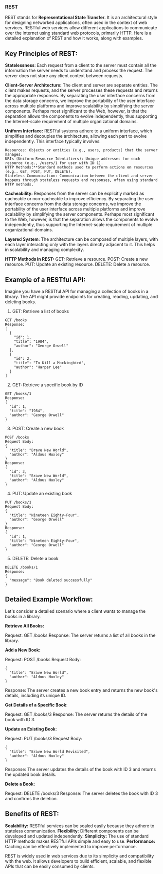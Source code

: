 ### REST

REST stands for **Representational State Transfer**. It is an architectural style for designing networked applications, often used in the context of web services. RESTful web services allow different applications to communicate over the internet using standard web protocols, primarily HTTP. Here is a detailed explanation of REST and how it works, along with examples.

## Key Principles of REST:

**Statelessness**:
Each request from a client to the server must contain all the information the server needs to understand and process the request. The server does not store any client context between requests.

**Client-Server Architecture:** The client and server are separate entities. The client makes requests, and the server processes these requests and returns the appropriate responses. By separating the user interface concerns from the data storage concerns, we improve the portability of the user interface across multiple platforms and improve scalability by simplifying the server components. Perhaps most significant to the Web, however, is that the separation allows the components to evolve independently, thus supporting the Internet-scale requirement of multiple organizational domains.

**Uniform Interface:** RESTful systems adhere to a uniform interface, which simplifies and decouples the architecture, allowing each part to evolve independently. This interface typically involves:

    Resources: Objects or entities (e.g., users, products) that the server manages.
    URIs (Uniform Resource Identifiers): Unique addresses for each resource (e.g., /users/1 for user with ID 1).
    HTTP Methods:**Standard methods used to perform actions on resources (e.g., GET, POST, PUT, DELETE).
    Stateless Communication: Communication between the client and server happens through stateless requests and responses, often using standard HTTP methods.

**Cacheability:** Responses from the server can be explicitly marked as cacheable or non-cacheable to improve efficiency. By separating the user interface concerns from the data storage concerns, we improve the portability of the user interface across multiple platforms and improve scalability by simplifying the server components. Perhaps most significant to the Web, however, is that the separation allows the components to evolve independently, thus supporting the Internet-scale requirement of multiple organizational domains.

**Layered System:** The architecture can be composed of multiple layers, with each layer interacting only with the layers directly adjacent to it. This helps in scalability and managing complexity.

**HTTP Methods in REST:**
GET: Retrieve a resource.
POST: Create a new resource.
PUT: Update an existing resource.
DELETE: Delete a resource.

## Example of a RESTful API:

Imagine you have a RESTful API for managing a collection of books in a library. The API might provide endpoints for creating, reading, updating, and deleting books.

1. GET: Retrieve a list of books

```
GET /books
Response:
[
  {
    "id": 1,
    "title": "1984",
    "author": "George Orwell"
  },
  {
    "id": 2,
    "title": "To Kill a Mockingbird",
    "author": "Harper Lee"
  }
]
```

2. GET: Retrieve a specific book by ID

```
GET /books/1
Response:
{
  "id": 1,
  "title": "1984",
  "author": "George Orwell"
}
```

3. POST: Create a new book

```
POST /books
Request Body:
{
  "title": "Brave New World",
  "author": "Aldous Huxley"
}
Response:
{
  "id": 3,
  "title": "Brave New World",
  "author": "Aldous Huxley"
}
```

4. PUT: Update an existing book

```
PUT /books/1
Request Body:
{
  "title": "Nineteen Eighty-Four",
  "author": "George Orwell"
}
Response:
{
  "id": 1,
  "title": "Nineteen Eighty-Four",
  "author": "George Orwell"
}
```

5. DELETE: Delete a book

```
DELETE /books/1
Response:
{
  "message": "Book deleted successfully"
}

```

## Detailed Example Workflow:

Let's consider a detailed scenario where a client wants to manage the books in a library.

**Retrieve All Books:**

Request: GET /books
Response: The server returns a list of all books in the library.

**Add a New Book:**

Request: POST /books
Request Body:

```
{
  "title": "Brave New World",
  "author": "Aldous Huxley"
}
```

Response: The server creates a new book entry and returns the new book's details, including its unique ID.

**Get Details of a Specific Book:**

Request: GET /books/3
Response: The server returns the details of the book with ID 3.

**Update an Existing Book:**

Request: PUT /books/3
Request Body:

```
{
  "title": "Brave New World Revisited",
  "author": "Aldous Huxley"
}
```

Response: The server updates the details of the book with ID 3 and returns the updated book details.

**Delete a Book:**

Request: DELETE /books/3
Response: The server deletes the book with ID 3 and confirms the deletion.

## Benefits of REST:

**Scalability:** RESTful services can be scaled easily because they adhere to stateless communication.
**Flexibility:** Different components can be developed and updated independently.
**Simplicity:** The use of standard HTTP methods makes RESTful APIs simple and easy to use.
**Performance:** Caching can be effectively implemented to improve performance.

REST is widely used in web services due to its simplicity and compatibility with the web. It allows developers to build efficient, scalable, and flexible APIs that can be easily consumed by clients.
